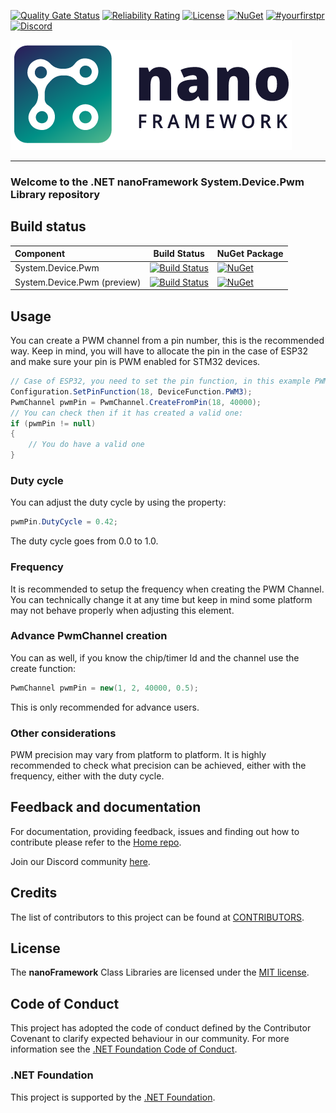 [![Quality Gate Status](https://sonarcloud.io/api/project_badges/measure?project=nanoframework_System.Device.Pwm&metric=alert_status)](https://sonarcloud.io/dashboard?id=nanoframework_System.Device.Pwm) [![Reliability Rating](https://sonarcloud.io/api/project_badges/measure?project=nanoframework_System.Device.Pwm&metric=reliability_rating)](https://sonarcloud.io/dashboard?id=nanoframework_System.Device.Pwm) [![License](https://img.shields.io/badge/License-MIT-blue.svg)](LICENSE) [![NuGet](https://img.shields.io/nuget/dt/nanoFramework.System.Device.Pwm.svg?label=NuGet&style=flat&logo=nuget)](https://www.nuget.org/packages/nanoFramework.System.Device.Pwm/) [![#yourfirstpr](https://img.shields.io/badge/first--timers--only-friendly-blue.svg)](https://github.com/nanoframework/Home/blob/main/CONTRIBUTING.md) [![Discord](https://img.shields.io/discord/478725473862549535.svg?logo=discord&logoColor=white&label=Discord&color=7289DA)](https://discord.gg/gCyBu8T)

![nanoFramework logo](https://raw.githubusercontent.com/nanoframework/Home/main/resources/logo/nanoFramework-repo-logo.png)

-----

### Welcome to the .NET **nanoFramework** System.Device.Pwm Library repository

## Build status

| Component | Build Status | NuGet Package |
|:-|---|---|
| System.Device.Pwm | [![Build Status](https://dev.azure.com/nanoframework/System.Device.Pwm/_apis/build/status/nanoframework.System.Device.Pwm?branchName=develop)](https://dev.azure.com/nanoframework/System.Device.Pwm/_build/latest?definitionId=77&branchName=main) | [![NuGet](https://img.shields.io/nuget/v/nanoFramework.System.Device.Pwm.svg?label=NuGet&style=flat&logo=nuget)](https://www.nuget.org/packages/nanoFramework.System.Device.Pwm/) |
| System.Device.Pwm (preview) | [![Build Status](https://dev.azure.com/nanoframework/System.Device.Pwm/_apis/build/status/nanoframework.System.Device.Pwm?branchName=develop)](https://dev.azure.com/nanoframework/System.Device.Pwm/_build/latest?definitionId=77&branchName=develop) | [![NuGet](https://img.shields.io/nuget/vpre/nanoFramework.System.Device.Pwm.svg?label=NuGet&style=flat&logo=nuget)](https://www.nuget.org/packages/nanoFramework.System.Device.Pwm/) |

## Usage

You can create a PWM channel from a pin number, this is the recommended way. Keep in mind, you will have to allocate the pin in the case of ESP32 and make sure your pin is PWM enabled for STM32 devices.

```csharp
// Case of ESP32, you need to set the pin function, in this example PWM3 for pin 18:
Configuration.SetPinFunction(18, DeviceFunction.PWM3);
PwmChannel pwmPin = PwmChannel.CreateFromPin(18, 40000);
// You can check then if it has created a valid one:
if (pwmPin != null)
{
    // You do have a valid one
}
```
### Duty cycle

You can adjust the duty cycle by using the property:

```csharp
pwmPin.DutyCycle = 0.42;
```

The duty cycle goes from 0.0 to 1.0.

### Frequency

It is recommended to setup the frequency when creating the PWM Channel. You can technically change it at any time but keep in mind some platform may not behave properly when adjusting this element.

### Advance PwmChannel creation

You can as well, if you know the chip/timer Id and the channel use the create function:

```csharp
PwmChannel pwmPin = new(1, 2, 40000, 0.5);
```

This is only recommended for advance users.

### Other considerations

PWM precision may vary from platform to platform. It is highly recommended to check what precision can be achieved, either with the frequency, either with the duty cycle.

## Feedback and documentation

For documentation, providing feedback, issues and finding out how to contribute please refer to the [Home repo](https://github.com/nanoframework/Home).

Join our Discord community [here](https://discord.gg/gCyBu8T).

## Credits

The list of contributors to this project can be found at [CONTRIBUTORS](https://github.com/nanoframework/Home/blob/main/CONTRIBUTORS.md).

## License

The **nanoFramework** Class Libraries are licensed under the [MIT license](LICENSE.md).

## Code of Conduct

This project has adopted the code of conduct defined by the Contributor Covenant to clarify expected behaviour in our community.
For more information see the [.NET Foundation Code of Conduct](https://dotnetfoundation.org/code-of-conduct).

### .NET Foundation

This project is supported by the [.NET Foundation](https://dotnetfoundation.org).
